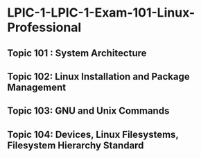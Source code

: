 # LPIC-1-LPIC-1-Exam-101-Linux-Professional
## Topic 101 : System Architecture
## Topic 102: Linux Installation and Package Management
## Topic 103: GNU and Unix Commands
## Topic 104: Devices, Linux Filesystems, Filesystem Hierarchy Standard
